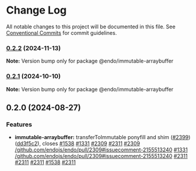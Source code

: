 # Change Log

All notable changes to this project will be documented in this file.
See [Conventional Commits](https://conventionalcommits.org) for commit guidelines.

### [0.2.2](https://github.com/endojs/endo/compare/@endo/immutable-arraybuffer@0.2.1...@endo/immutable-arraybuffer@0.2.2) (2024-11-13)

**Note:** Version bump only for package @endo/immutable-arraybuffer





### [0.2.1](https://github.com/endojs/endo/compare/@endo/immutable-arraybuffer@0.2.0...@endo/immutable-arraybuffer@0.2.1) (2024-10-10)

**Note:** Version bump only for package @endo/immutable-arraybuffer





## 0.2.0 (2024-08-27)


### Features

* **immutable-arraybuffer:** transferToImmutable ponyfill and shim ([#2399](https://github.com/endojs/endo/issues/2399)) ([dd3f5c2](https://github.com/endojs/endo/commit/dd3f5c253b3c0b8d448b1330d9f01992075ee97e)), closes [#1538](https://github.com/endojs/endo/issues/1538) [#1331](https://github.com/endojs/endo/issues/1331) [#2309](https://github.com/endojs/endo/issues/2309) [#2311](https://github.com/endojs/endo/issues/2311) [#2309](https://github.com/endojs/endo/issues/2309) [/github.com/endojs/endo/pull/2309#issuecomment-2155513240](https://github.com/endojs//github.com/endojs/endo/pull/2309/issues/issuecomment-2155513240) [#1331](https://github.com/endojs/endo/issues/1331) [/github.com/endojs/endo/pull/2309#issuecomment-2155513240](https://github.com/endojs//github.com/endojs/endo/pull/2309/issues/issuecomment-2155513240) [#2311](https://github.com/endojs/endo/issues/2311) [#2311](https://github.com/endojs/endo/issues/2311) [#2311](https://github.com/endojs/endo/issues/2311) [#1538](https://github.com/endojs/endo/issues/1538) [#2311](https://github.com/endojs/endo/issues/2311)
